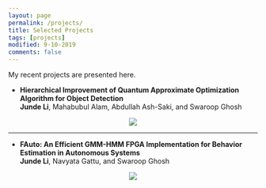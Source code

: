```yaml
---
layout: page
permalink: /projects/
title: Selected Projects
tags: [projects]
modified: 9-10-2019
comments: false
---
```


My recent projects are presented here.

* **Hierarchical Improvement of Quantum Approximate Optimization Algorithm for Object Detection**<br />
          <b>Junde Li</b>, Mahabubul Alam, Abdullah Ash-Saki, and Swaroop Ghosh<br />
 <p align="center" ><img src="{{ site.url }}/img/isqed-qubo.png"></p>

------------------

* **FAuto: An Efficient GMM-HMM FPGA Implementation for Behavior Estimation in Autonomous Systems**<br />
          <b>Junde Li</b>, Navyata Gattu, and Swaroop Ghosh<br />

<p align="center" ><img src="{{ site.url }}/img/toades-pipeline.png"></p>

